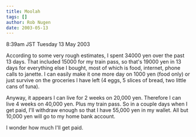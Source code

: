 ```yaml
---
title: Moolah
tags: []
author: Rob Nugen
date: 2003-05-13
---
```


<p class=date>8:39am JST Tuesday 13 May 2003</p>

<p>According to some very rough estimates, I spent 34000 yen over the
past 13 days.  That included 15000 for my train pass, so that's 19000
yen in 13 days for everything else I bought, most of which is food,
internet, phone calls to janette.  I can easily make it one more day
on 1000 yen (food only) or just survive on the groceries I have left
(4 eggs, 5 slices of bread, two little cans of tuna).</p>

<p>Anyway, it appears I can live for 2 weeks on 20,000 yen.  Therefore
I can live 4 weeks on 40,000 yen.  Plus my train pass.  So in a couple
days when I get paid, I'll withdraw enough so that I have 55,000 yen
in my wallet.  All but 10,000 yen will go to my home bank account.</p>

<p>I wonder how much I'll get paid.</p>
